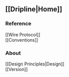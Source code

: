 ## [[Dripline|Home]]

### Reference
[[Wire Protocol]]  
[[Conventions]]  

### About
[[Design Principles|Design]]  
[[Version]]  
